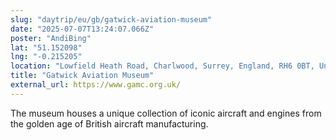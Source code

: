 ```yaml
---
slug: "daytrip/eu/gb/gatwick-aviation-museum"
date: "2025-07-07T13:24:07.066Z"
poster: "AndiBing"
lat: "51.152098"
lng: "-0.215205"
location: "Lowfield Heath Road, Charlwood, Surrey, England, RH6 0BT, United Kingdom"
title: "Gatwick Aviation Museum"
external_url: https://www.gamc.org.uk/
---
```

The museum houses a unique collection of iconic aircraft and engines from the golden age of British aircraft manufacturing.